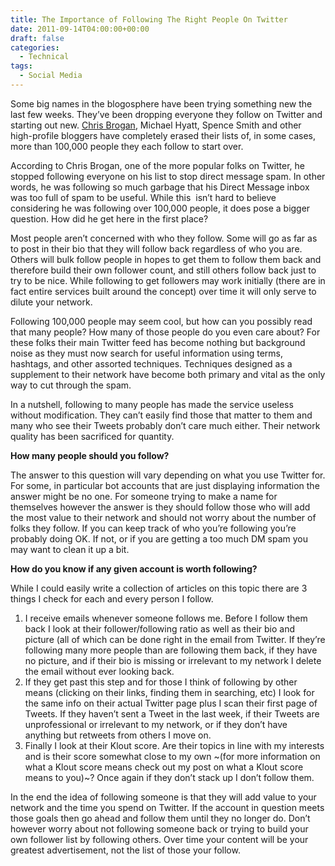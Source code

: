 ```yaml
---
title: The Importance of Following The Right People On Twitter
date: 2011-09-14T04:00:00+00:00
draft: false
categories:
  - Technical
tags:
  - Social Media
---
```


Some big names in the blogosphere have been trying something new the last few weeks. They’ve been dropping everyone they follow on Twitter and starting out new. [Chris Brogan](http://www.chrisbrogan.com/ "Chris Brogan"), Michael Hyatt, Spence Smith and other high-profile bloggers have completely erased their lists of, in some cases, more than 100,000 people they each follow to start over.

According to Chris Brogan, one of the more popular folks on Twitter, he stopped following everyone on his list to stop direct message spam. In other words, he was following so much garbage that his Direct Message inbox was too full of spam to be useful. While this  isn’t hard to believe considering he was following over 100,000 people, it does pose a bigger question. How did he get here in the first place?

Most people aren’t concerned with who they follow. Some will go as far as to post in their bio that they will follow back regardless of who you are. Others will bulk follow people in hopes to get them to follow them back and therefore build their own follower count, and still others follow back just to try to be nice. While following to get followers may work initially (there are in fact entire services built around the concept) over time it will only serve to dilute your network.

Following 100,000 people may seem cool, but how can you possibly read that many people? How many of those people do you even care about? For these folks their main Twitter feed has become nothing but background noise as they must now search for useful information using terms, hashtags, and other assorted techniques. Techniques designed as a supplement to their network have become both primary and vital as the only way to cut through the spam.

In a nutshell, following to many people has made the service useless without modification. They can’t easily find those that matter to them and many who see their Tweets probably don’t care much either. Their network quality has been sacrificed for quantity.

**How many people should you follow?**

The answer to this question will vary depending on what you use Twitter for. For some, in particular bot accounts that are just displaying information the answer might be no one. For someone trying to make a name for themselves however the answer is they should follow those who will add the most value to their network and should not worry about the number of folks they follow. If you can keep track of who you’re following you’re probably doing OK. If not, or if you are getting a too much DM spam you may want to clean it up a bit.

**How do you know if any given account is worth following?**

While I could easily write a collection of articles on this topic there are 3 things I check for each and every person I follow.

1.  I receive emails whenever someone follows me. Before I follow them back I look at their follower/following ratio as well as their bio and picture (all of which can be done right in the email from Twitter. If they’re following many more people than are following them back, if they have no picture, and if their bio is missing or irrelevant to my network I delete the email without ever looking back.
2.  If they get past this step and for those I think of following by other means (clicking on their links, finding them in searching, etc) I look for the same info on their actual Twitter page plus I scan their first page of Tweets. If they haven’t sent a Tweet in the last week, if their Tweets are unprofessional or irrelevant to my network, or if they don’t have anything but retweets from others I move on.
3.  Finally I look at their Klout score. Are their topics in line with my interests and is their score somewhat close to my own ~(for more information on what a Klout score means check out my post on what a Klout score means to you)~? Once again if they don’t stack up I don’t follow them.

In the end the idea of following someone is that they will add value to your network and the time you spend on Twitter. If the account in question meets those goals then go ahead and follow them until they no longer do. Don’t however worry about not following someone back or trying to build your own follower list by following others. Over time your content will be your greatest advertisement, not the list of those your follow.